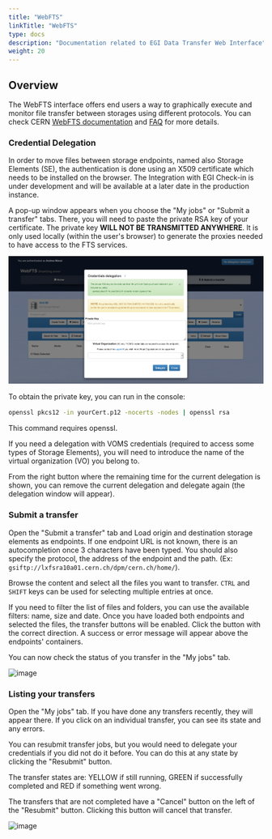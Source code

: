 ```yaml
---
title: "WebFTS"
linkTitle: "WebFTS"
type: docs
description: "Documentation related to EGI Data Transfer Web Interface"
weight: 20
---
```


## Overview 

The WebFTS interface offers end users a way to graphically execute and monitor file 
transfer between storages using different protocols. You can check CERN [WebFTS 
documentation](https://fts3-docs.web.cern.ch/fts3-docs/docs/webfts/userguide.html) and 
[FAQ](https://fts3-docs.web.cern.ch/fts3-docs/docs/webfts/faq.html) for more details.

### Credential Delegation

In order to move files between storage endpoints, named also Storage Elements (SE), 
the authentication is done using an X509 certificate which needs to be installed on the 
browser. The Integration with EGI Check-in is under development and will be available at 
a later date in the production instance.

A pop-up window appears when you choose the "My jobs" or "Submit a transfer" tabs. 
There, you will need to paste the private RSA key of your certificate. 
The private key **WILL NOT BE TRANSMITTED ANYWHERE**. It is only used locally 
(within the user's browser) to generate the proxies needed to have access to the FTS 
services.

![image](webfts_delegate.png)

To obtain the private key, you can run in the console:

```sh
openssl pkcs12 -in yourCert.p12 -nocerts -nodes | openssl rsa
```

This command requires openssl.

If you need a delegation with VOMS credentials (required to access some types of 
Storage Elements), you will need to introduce the name of the virtual organization (VO)
you belong to. 

From the right button where the remaining time for the current delegation is shown,
 you can remove the current delegation and delegate again (the delegation window will appear).

### Submit a transfer

Open the "Submit a transfer" tab and Load origin and destination storage elements 
as endpoints.
If one endpoint URL is not known, there is an autocompletion once 3 characters have been typed.
You should also specify the protocol, the address of the endpoint and the path. (Ex:
```gsiftp://lxfsra10a01.cern.ch/dpm/cern.ch/home/```). 

Browse the content and select all the files you want to transfer. `CTRL` and `SHIFT` keys can be used
for selecting multiple entries at once.

If you need to filter the list of files and folders, you can use the available filters: 
name, size and date. Once you have loaded both endpoints and selected the files, the transfer 
buttons will be enabled.
Click the button with the correct direction. A success or error message will appear above the 
endpoints' containers. 

You can now check the status of you transfer in the "My jobs" tab.

![image](webfts_submit.png)

### Listing your transfers

Open the "My jobs" tab. If you have done any transfers recently, they will appear there. 
If you click on an individual transfer, you can see its state and any errors.

You can resubmit transfer jobs, but you would need to delegate your credentials if you did not 
do it before. You can do this at any state by clicking the "Resubmit" button.

The transfer states are: YELLOW if still running, GREEN if successfully completed and RED if 
something went wrong.

The transfers that are not completed have a "Cancel" button on the left of the "Resubmit" button.
Clicking this button will cancel that transfer.

![image](webfts_monitor.png)

